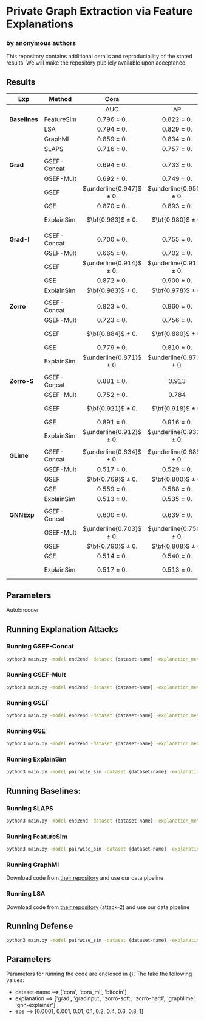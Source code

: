 # Private Graph Extraction via Feature Explanations
### by anonymous authors
This repository contains additional details and reproducibility of the stated results. 
We will make the repository publicly available upon acceptance. 

<!-- ## Motivation
<p align=center><img style="vertical-align:middle" width="500" height="290" src="https://github.com/iyempissy/graph-stealing-attacks-with-explanation/blob/main/images/motivation.png" /></p>

### Problem Definition: 
Given the explanation and/or some auxiliary information, can we reconstruct the private graph?

### Attack example: Graph Stealing Attacks with Explanation and Features (GSEF)
![alt text](https://github.com/iyempissy/graph-stealing-attacks-with-explanation/blob/main/images/GSEF.png?raw=true)


## Attack taxonomy based on attacker’s knowledge
<p align=center><img style="vertical-align:middle" width="300" height="200" src="https://github.com/iyempissy/graph-stealing-attacks-with-explanation/blob/main/images/attacktaxonomy.png" /></p> -->

## Results

| Exp       | Method      | Cora |    | CoraML |    | Bitcoin |    |
|-----------|-------------|:----:|:--:|:------:|:--:|:-------:|:--:|
|           |             | AUC  | AP | AUC    | AP | AUC     | AP |
| **Baselines** | FeatureSim  | 0.796 $\pm$ 0.	| 0.822 $\pm$ 0. | 0.736 $\pm$ 0.	| 0.776 $\pm$ 0. | 0.536 $\pm$ 0.	| 0.476 $\pm$ 0.|
|           | LSA         | 0.794 $\pm$ 0.	| 0.829 $\pm$ 0. | 0.728 $\pm$ 0.	| 0.759 $\pm$ 0. | 0.530 $\pm$ 0.	| 0.500 $\pm$ 0.|
|           | GraphMI     | 0.859 $\pm$ 0.	| 0.834 $\pm$ 0. | 0.815 $\pm$ 0.	| 0.810 $\pm$ 0. | 0.583 $\pm$ 0.	| 0.515 $\pm$ 0.|
|           | SLAPS       | 0.716 $\pm$ 0.	| 0.757 $\pm$ 0. | 0.682 $\pm$ 0.	| 0.738 $\pm$ 0. | 0.590 $\pm$ 0.	| 0.557 $\pm$ 0.|
|           |             |      |    |        |    |         |    |
|    **Grad**   | GSEF-Concat | 0.694 $\pm$ 0. | 0.733 $\pm$ 0.  | 0.685 $\pm$ 0. | 0.749 $\pm$ 0. | 0.447 $\pm$ 0. | 0.476 $\pm$ 0.|
|           | GSEF-Mult   |0.692 $\pm$ 0. | 0.749 $\pm$ 0. | 0.683 $\pm$ 0. | 0.762 $\pm$ 0. | 0.266 $\pm$ 0. | 0.381 $\pm$ 0.|
|           | GSEF        |$\underline{0.947}$ $\pm$ 0. | $\underline{0.955}$ $\pm$ 0. | $\bf{0.902}$ $\pm$ 0. 	| $\underline{0.832}$ $\pm$ 0. | $\bf{0.700}$ $\pm$ 0. | $\bf{0.715}$ $\pm$ 0.|
|           | GSE         |0.870 $\pm$ 0. | 0.893 $\pm$ 0. | 0.689 $\pm$ 0. | 0.761 $\pm$ 0. | 0.254 $\pm$ 0. | 0.376 $\pm$ 0.|
|           | ExplainSim  | $\bf{0.983}$ $\pm$ 0. | $\bf{0.980}$ $\pm$ 0. | 0.900 $\pm$ 0. | $\bf{0.904}$ $\pm$ 0. | $\underline{0.694}$ $\pm$ 0. | $\underline{0.656}$ $\pm$ 0.|
|           |             |      |    |        |    |         |    |
|    **Grad-I**   | GSEF-Concat | 0.700 $\pm$ 0.  | 0.755 $\pm$ 0.  | 0.703 $\pm$ 0. 	| 0.753 $\pm$ 0.  | 0.522 $\pm$ 0. 	| 0.526 $\pm$ 0. |
|           | GSEF-Mult   | 0.665 $\pm$ 0.  | 0.702 $\pm$ 0.  | 0.710 $\pm$ 0.  | 0.743 $\pm$ 0.  | 0.228 $\pm$ 0. 	| 0.363 $\pm$ 0. |
|           | GSEF        | $\underline{0.914}$ $\pm$ 0. 	| $\underline{0.917}$ $\pm$ 0.  | $\underline{0.802}$ $\pm$ 0. 	| $\bf{0.842}$ $\pm$ 0.  | $\bf{0.710}$ $\pm$ 0. 	| $\bf{0.725}$ $\pm$ 0. |
|           | GSE         | 0.872 $\pm$ 0. 	| 0.900 $\pm$ 0.  |0.725 $\pm$ 0. 	| 0.790 $\pm$ 0.  | 0.256 $\pm$ 0. 	| 0.377 $\pm$ 0. |
|           | ExplainSim  | $\bf{0.983}$  $\pm$ 0. 	| $\bf{0.978}$  $\pm$ 0.  | $\bf{0.908}$  $\pm$ 0. 	| $\bf{0.911}$  $\pm$ 0.  | 0.690 $\pm$ 0. 	| 0.651 $\pm$ 0. |
|           |             |      |    |        |    |         |    |
|    **Zorro**   | GSEF-Concat | 0.823 $\pm$ 0.	| 0.860 $\pm$ 0.          | 0.735 $\pm$ 0.	| 0.786 $\pm$ 0. | $\underline{0.575}$ $\pm$ 0. | 0.529 $\pm$ 0.|
|           | GSEF-Mult   | 0.723 $\pm$ 0.	| 0.756 $\pm$ 0. | 0.681 $\pm$ 0.	| 0.697 $\pm$ 0. | 0.399 $\pm$ 0. | 0.449 $\pm$ 0.|
|           | GSEF        | $\bf{0.884}$ $\pm$ 0.	| $\bf{0.880}$ $\pm$ 0. | $\underline{0.776}$ $\pm$ 0.	| $\underline{0.820}$ $\pm$ 0. | 0.537 $\pm$ 0. | $\underline{0.527}$ $\pm$ 0.|
|           | GSE         | 0.779 $\pm$ 0.	| 0.810 $\pm$ 0. | 0.722 $\pm$ 0.	| 0.777 $\pm$ 0. | $\bf{0.596}$ $\pm$ 0. | $\bf{0.561}$ $\pm$ 0.|
|           | ExplainSim  | $\underline{0.871}$ $\pm$ 0.	| $\underline{0.873}$ $\pm$ 0. | $\bf{0.806}$ $\pm$ 0. | $\bf{0.829}$ $\pm$ 0. | 0.427 $\pm$ 0. | 0.485 $\pm$ 0.|
|           |             |      |    |        |    |         |    |
|    **Zorro-S**   | GSEF-Concat | 0.881 $\pm$ 0. | 0.913 | 0.751 $\pm$ 0.	| 0.804 $\pm$ 0. | 0.602 $\pm$ 0. | 0.586 $\pm$ 0. |
|           | GSEF-Mult   | 0.752 $\pm$ 0. | 0.784 | 0.710 $\pm$ 0.	| 0.727 $\pm$ 0. | 0.536 $\pm$ 0. | 0.524 $\pm$ 0. |
|           | GSEF        | $\bf{0.921}$ $\pm$ 0.	| $\bf{0.918}$ $\pm$ 0. | $\bf{0.797}$ $\pm$ 0.	| $\bf{0.801}$ $\pm$ 0. | $\underline{0.595}$ $\pm$ 0. | $\underline{0.572}$ $\pm$ 0.|
|           | GSE         | 0.891 $\pm$ 0.	| 0.916 $\pm$ 0. | 0.774 $\pm$ 0.	| 0.818 $\pm$ 0. | 0.560 $\pm$ 0. | 0.561 $\pm$ 0. |
|           | ExplainSim  | $\underline{0.912}$ $\pm$ 0.	| $\underline{0.932}$ $\pm$ 0. | 0.732 $\pm$ 0.	| 0.804 $\pm$ 0. | 0.480 $\pm$ 0. | 0.489 $\pm$ 0. |
|           |             |      |    |        |    |         |    |
|    **GLime**   | GSEF-Concat | $\underline{0.634}$    $\pm$ 0.       | $\underline{0.685}$ $\pm$ 0.          | $\underline{0.627}$ $\pm$ 0.	| $\underline{0.664}$ $\pm$ 0. | $\underline{0.536}$ $\pm$ 0. | $\underline{0.538}$ $\pm$ 0.
|           | GSEF-Mult   |0.517 $\pm$ 0. | 0.529 $\pm$ 0. | 0.563 $\pm$ 0.	| 0.570 $\pm$ 0. | 0.238 $\pm$ 0. | 0.362 $\pm$ 0. |
|           | GSEF        | $\bf{0.769}$ $\pm$ 0.	| $\bf{0.800}$ $\pm$ 0. | $\bf{0.681}$ $\pm$ 0.	| $\bf{0.740}$ $\pm$ 0. | $\bf{0.548}$ $\pm$ 0. | $\bf{0.542}$ $\pm$ 0. |
|           | GSE         | 0.559 $\pm$ 0.	| 0.588 $\pm$ 0. | 0.503 $\pm$ 0.	| 0.565 $\pm$ 0. | 0.262 $\pm$ 0. | 0.371 $\pm$ 0.|
|           | ExplainSim  | 0.513 $\pm$ 0.	| 0.535 $\pm$ 0. | 0.522 $\pm$ 0.	| 0.515 $\pm$ 0. | 0.502 $\pm$ 0. | 0.498 $\pm$ 0.|
|           |             |      |    |        |    |         |    |
|    **GNNExp**   | GSEF-Concat | 0.600 $\pm$ 0. | 0.639  $\pm$ 0. | 0.649 $\pm$ 0.	| 0.677 $\pm$ 0. | 0.418 $\pm$ 0. | 0.459 $\pm$ 0.|
|           | GSEF-Mult    | $\underline{0.703}$ $\pm$ 0. | $\underline{0.750}$ $\pm$ 0. | $\underline{0.661}$ $\pm$ 0.	| $\underline{0.720}$ $\pm$ 0. | 0.391 $\pm$ 0. | 0.451 $\pm$ 0.|
|           | GSEF        | $\bf{0.790}$ $\pm$ 0.	| $\bf{0.808}$ $\pm$ 0. | $\bf{0.700}$ $\pm$ 0.	| $\bf{0.732}$ $\pm$ 0. | $\bf{0.605}$ $\pm$ 0. | $\bf{0.573}$ $\pm$ 0. |
|           | GSE         |0.514 $\pm$ 0.	| 0.540 $\pm$ 0. | 0.461 $\pm$ 0.	| 0.494 $\pm$ 0. | 0.322 $\pm$ 0. | 0.406 $\pm$ 0. |
|           | ExplainSim  |0.517 $\pm$ 0.	| 0.513 $\pm$ 0. | 0.498 $\pm$ 0.	| 0.499 $\pm$ 0. | $\underline{0.539}$ $\pm$ 0. | $\underline{0.523}$ $\pm$ 0. |


## Parameters
AutoEncoder

## Running Explanation Attacks

### Running GSEF-Concat
```bash
python3 main.py -model end2end -dataset {dataset-name} -explanation_method {explanation} -ntrials 10 -attack_type gsef_concat 
```

### Running GSEF-Mult
```bash
python3 main.py -model end2end -dataset {dataset-name} -explanation_method {explanation} -ntrials 10 -attack_type gsef_mult
```

### Running GSEF
```bash
python3 main.py -model end2end -dataset {dataset-name} -explanation_method {explanation} -use_exp_as_reconstruction_loss 1 -ntrials 10 -attack_type gsef
```

### Running GSE
```bash
python3 main.py -model end2end -dataset {dataset-name} -explanation_method {explanation} -ntrials 10 -attack_type gse
```

### Running ExplainSim
```bash
python3 main.py -model pairwise_sim -dataset {dataset-name} -explanation_method {explanation} -ntrials 10 -attack_type explainsim
```

## Running Baselines:

### Running SLAPS
```bash
python3 main.py -model end2end -dataset {dataset-name} -explanation_method {explanation} -ntrials 10 -attack_type slaps
```

### Running FeatureSim
```bash
python3 main.py -model pairwise_sim -dataset {dataset-name} -explanation_method {explanation} -ntrials 10 -attack_type featuresim
```

### Running GraphMI
Download code from [their repository](https://github.com/zaixizhang/GraphMI) and use our data pipeline

### Running LSA
Download code from [their repository](https://github.com/xinleihe/link_stealing_attack) (attack-2) and use our data pipeline


## Running Defense
```bash
python3 main.py -model pairwise_sim -dataset {dataset-name} -explanation_method zorro-hard -ntrials 10 -attack_type explainsim -use_defense 5 -epsilon {eps}
```

## Parameters
Parameters for running the code are enclosed in {}. The take the following values:
- dataset-name ==> ['cora', 'cora_ml', 'bitcoin']
- explanation ==> ['grad', 'gradinput', 'zorro-soft', 'zorro-hard', 'graphlime', 'gnn-explainer']
- eps ==> [0.0001, 0.001, 0.01, 0.1, 0.2, 0.4, 0.6, 0.8, 1]
